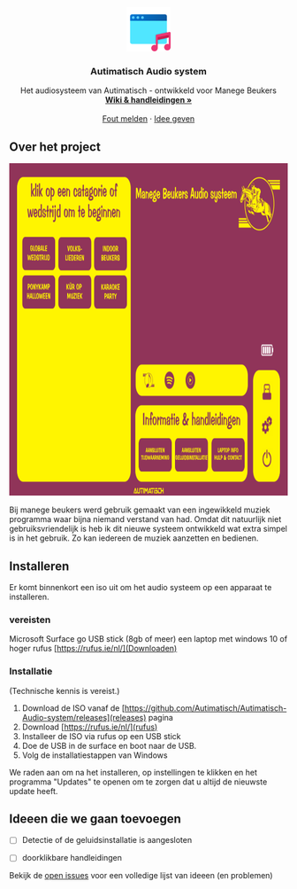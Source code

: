 <!-- PROJECT SHIELDS -->
<!--
*** I'm using markdown "reference style" links for readability.
*** Reference links are enclosed in brackets [ ] instead of parentheses ( ).
*** See the bottom of this document for the declaration of the reference variables
*** for contributors-url, forks-url, etc. This is an optional, concise syntax you may use.
*** https://www.markdownguide.org/basic-syntax/#reference-style-links
-->


<!-- PROJECT LOGO -->
<br />
<div align="center">
  <a href="https://github.com/Autimatisch/Autimatisch-Audio-system">
    <img src="images/logo.png" alt="Logo" width="80" height="80">
  </a>

<h3 align="center">Autimatisch Audio system</h3>

  <p align="center">
    Het audiosysteem van Autimatisch - ontwikkeld voor Manege Beukers
    <br />
    <a href="https://github.com/Autimatisch/Autimatisch-Audio-system"><strong>Wiki & handleidingen »</strong></a>
    <br />
    <br />
    <a href="https://github.com/Autimatisch/Autimatisch-Audio-system/issues">Fout melden</a>
    ·
    <a href="https://github.com/Autimatisch/Autimatisch-Audio-system/issues">Idee geven</a>
  </p>
</div>



<!-- ABOUT THE PROJECT -->
## Over het project

  <a href="https://github.com/Autimatisch/Autimatisch-Audio-system">
    <img src="images/startschermv8.png" alt="Logo" width="900" height="600">
  </a>

Bij manege beukers werd gebruik gemaakt van een ingewikkeld muziek programma waar bijna niemand verstand van had. Omdat dit natuurlijk niet gebruiksvriendelijk is heb ik dit nieuwe systeem ontwikkeld wat extra simpel is in het gebruik. Zo kan iedereen de muziek aanzetten en bedienen.



<!-- GETTING STARTED -->
## Installeren

Er komt binnenkort een iso uit om het audio systeem op een apparaat te installeren. 

### vereisten

Microsoft Surface go
USB stick (8gb of meer)
een laptop met windows 10 of hoger
rufus [https://rufus.ie/nl/](Downloaden)

### Installatie
(Technische kennis is vereist.)

1. Download de ISO vanaf de [https://github.com/Autimatisch/Autimatisch-Audio-system/releases](releases) pagina 
2. Download [https://rufus.ie/nl/](rufus)
3. Installeer de ISO via rufus op een USB stick
4. Doe de USB in de surface en boot naar de USB.
5. Volg de installatiestappen van Windows

We raden aan om na het installeren, op instellingen te klikken en het programma "Updates" te openen om te zorgen dat u altijd de nieuwste update heeft.



<!-- ROADMAP -->
## Ideeen die we gaan toevoegen

- [ ] Detectie of de geluidsinstallatie is aangesloten
- [ ] doorklikbare handleidingen


Bekijk de [open issues](https://github.com/Autimatisch/Autimatisch-Audio-system/issues) voor een volledige lijst van ideeen (en problemen)





<!-- MARKDOWN LINKS & IMAGES -->
<!-- https://www.markdownguide.org/basic-syntax/#reference-style-links -->
[issues-url]: https://github.com/github_username/repo_name/issues
[product-screenshot]: images/device.jpg

